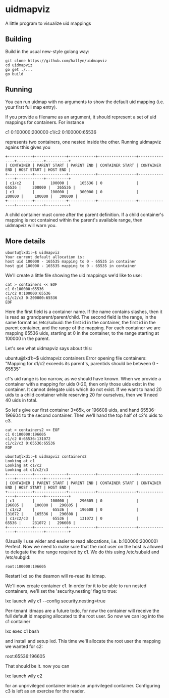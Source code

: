 # uidmapviz

A little program to visualize uid mappings

## Building

Build in the usual new-style golang way:

```
git clone https://github.com/hallyn/uidmapviz
cd uidmapviz
go get ./...
go build
```

## Running

You can run uidmap with no arguments to show the default
uid mapping (i.e. your first full map entry).

If you provide a filename as an argument, it should represent a
set of uid mappings for containers.  For instance

c1 0:100000:200000
c1/c2 0:100000:65536

represents two containers, one nested inside the other.  Running
uidmapviz agains tthis gives you

```
+-----------+--------------+------------+-----------------+---------------+------------+----------+
| CONTAINER | PARENT START | PARENT END | CONTAINER START | CONTAINER END | HOST START | HOST END |
+-----------+--------------+------------+-----------------+---------------+------------+----------+
| c1/c2     |       100000 |     165536 | 0               |         65536 |     200000 |   265536 |
| c1        |       100000 |     300000 | 0               |        200000 |     100000 |   300000 |
+-----------+--------------+------------+-----------------+---------------+------------+----------+
```

A child container must come after the parent definition.
If a child container's mapping is not contained within the
parent's available range, then uidmapviz will warn you.

## More details

```
ubuntu@lxd1:~$ uidmapviz
Your current default allocation is:
host uid 100000 - 165535 mapping to 0 - 65535 in container
host gid 100000 - 165535 mapping to 0 - 65535 in container
```

We'll create a little file showing the uid mappings we'd like to use:

```
cat > containers << EOF
c1 0:100000:65536
c1/c2 0:100000:65536
c1/c2/c3 0:200000:65536
EOF
```

Here the first field is a container name.  If the name contains slashes,
then it is read as grandparent/parent/child.  The second field is the
range, in the same format as /etc/subuid: the first id in the container,
the first id in the parent container, and the range of the mapping.  For
each container we are mapping 65536 uids, starting at 0 in the container,
to the range starting at 100000 in the parent.

Let's see what uidmapviz says about this:

ubuntu@lxd1:~$ uidmapviz containers
Error opening file containers: "Mapping for c1/c2 exceeds its parent's, parentids should be between 0 - 65535"

c1's uid range is too narrow, as we should have known.  When we provide
a container with a mapping for uids 0-20, then only those uids exist in
the container.  It cannot delegate uids which do not exist.  If we want
to hand 20 uids to a child container while reserving 20 for ourselves,
then we'll need 40 uids in total.

So let's give our first container 3*65k, or 196608 uids, and hand 65536-196604
to the second container.  Then we'll hand the top half of c2's uids to c3.

```
cat > containers2 << EOF
c1 0:100000:196605
c1/c2 0:65536:131072
c1/c2/c3 0:65536:65536
EOF

ubuntu@lxd1:~$ uidmapviz containers2
Looking at c1
Looking at c1/c2
Looking at c1/c2/c3
+-----------+--------------+------------+-----------------+---------------+------------+----------+
| CONTAINER | PARENT START | PARENT END | CONTAINER START | CONTAINER END | HOST START | HOST END |
+-----------+--------------+------------+-----------------+---------------+------------+----------+
| c1        |       100000 |     296605 | 0               |        196605 |     100000 |   296605 |
| c1/c2     |        65536 |     196608 | 0               |        131072 |     165536 |   296608 |
| c1/c2/c3  |        65536 |     131072 | 0               |         65536 |     231072 |   296608 |
+-----------+--------------+------------+-----------------+---------------+------------+----------+
```

(Usually I use wider and easier to read allocations, i.e.
b:100000:200000)
Perfect.  Now we need to make sure that the root user on the host is allowed to
delegate the the range required by c1.  We do this using /etc/subuid and
/etc/subgid:

```
root:100000:196605
```

Restart lxd so the deamon will re-read its idmap.

We'll now create container c1.  In order for it to be able to run
nested containers, we'll set the 'security.nesting' flag to true:

lxc launch wily c1 --config security.nesting=true

Per-tenant idmaps are a future todo, for now the container will receive
the full default id mapping allocated to the root user.  So now we can
log into the c1 container

lxc exec c1 bash

and install and setup lxd.  This time we'll allocate the root user the
mapping we wanted for c2:

root:65536:196605

That should be it.  now you can

lxc launch wily c2

for an unprivileged container inside an unprivileged container.  Configuring
c3 is left as an exercise for the reader.
